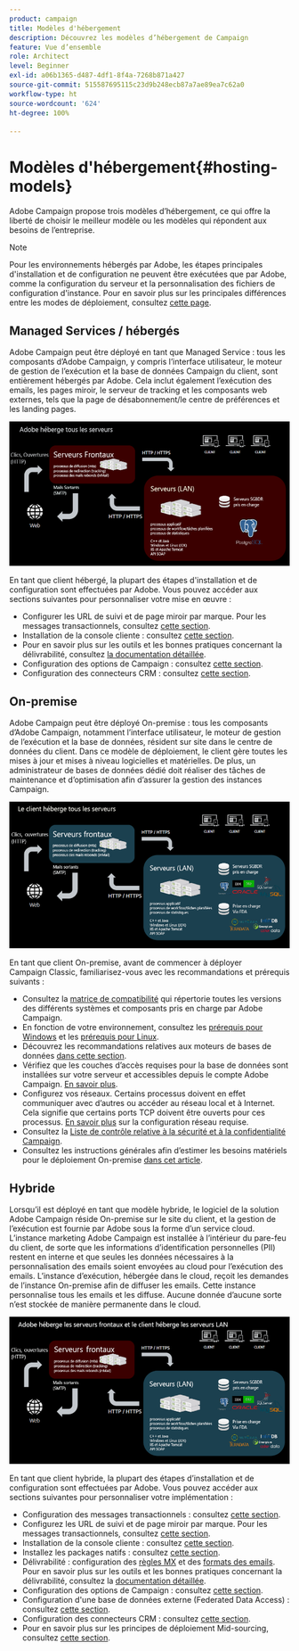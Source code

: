 ```yaml
---
product: campaign
title: Modèles d'hébergement
description: Découvrez les modèles d’hébergement de Campaign
feature: Vue d’ensemble
role: Architect
level: Beginner
exl-id: a06b1365-d487-4df1-8f4a-7268b871a427
source-git-commit: 515587695115c23d9b248ecb87a7ae89ea7c62a0
workflow-type: ht
source-wordcount: '624'
ht-degree: 100%

---
```


# Modèles d&#39;hébergement{#hosting-models}

Adobe Campaign propose trois modèles d’hébergement, ce qui offre la liberté de choisir le meilleur modèle ou les modèles qui répondent aux besoins de l’entreprise.

>[!NOTE]
>
>Pour les environnements hébergés par Adobe, les étapes principales d&#39;installation et de configuration ne peuvent être exécutées que par Adobe, comme la configuration du serveur et la personnalisation des fichiers de configuration d&#39;instance. Pour en savoir plus sur les principales différences entre les modes de déploiement, consultez [cette page](../../installation/using/capability-matrix.md).

## Managed Services / hébergés

Adobe Campaign peut être déployé en tant que Managed Service : tous les composants d’Adobe Campaign, y compris l’interface utilisateur, le moteur de gestion de l’exécution et la base de données Campaign du client, sont entièrement hébergés par Adobe. Cela inclut également l’exécution des emails, les pages miroir, le serveur de tracking et les composants web externes, tels que la page de désabonnement/le centre de préférences et les landing pages.

![](assets/deployment_hosted.png)

En tant que client hébergé, la plupart des étapes d&#39;installation et de configuration sont effectuées par Adobe. Vous pouvez accéder aux sections suivantes pour personnaliser votre mise en œuvre :

* Configurer les URL de suivi et de page miroir par marque. Pour les messages transactionnels, consultez [cette section](../../message-center/using/additional-configurations.md#configuring-multibranding).
* Installation de la console cliente : consultez [cette section](../../installation/using/installing-the-client-console.md).
* Pour en savoir plus sur les outils et les bonnes pratiques concernant la délivrabilité, consultez [la documentation détaillée](../../delivery/using/about-deliverability.md).
* Configuration des options de Campaign : consultez [cette section](../../installation/using/configuring-campaign-options.md).
* Configuration des connecteurs CRM : consultez [cette section](../../platform/using/crm-connectors.md).

## On-premise

Adobe Campaign peut être déployé On-premise : tous les composants d’Adobe Campaign, notamment l’interface utilisateur, le moteur de gestion de l’exécution et la base de données, résident sur site dans le centre de données du client. Dans ce modèle de déploiement, le client gère toutes les mises à jour et mises à niveau logicielles et matérielles. De plus, un administrateur de bases de données dédié doit réaliser des tâches de maintenance et d’optimisation afin d’assurer la gestion des instances Campaign.

![](assets/deployment_onpremise.png)

En tant que client On-premise, avant de commencer à déployer Campaign Classic, familiarisez-vous avec les recommandations et prérequis suivants :

* Consultez la [matrice de compatibilité](../../rn/using/compatibility-matrix.md) qui répertorie toutes les versions des différents systèmes et composants pris en charge par Adobe Campaign.
* En fonction de votre environnement, consultez les [prérequis pour Windows](../../installation/using/prerequisites-of-campaign-installation-in-windows.md) et les [prérequis pour Linux](../../installation/using/prerequisites-of-campaign-installation-in-linux.md).
* Découvrez les recommandations relatives aux moteurs de bases de données [dans cette section](../../installation/using/database.md).
* Vérifiez que les couches d’accès requises pour la base de données sont installées sur votre serveur et accessibles depuis le compte Adobe Campaign. [En savoir plus](../../installation/using/application-server.md).
* Configurez vos réseaux. Certains processus doivent en effet communiquer avec d’autres ou accéder au réseau local et à Internet. Cela signifie que certains ports TCP doivent être ouverts pour ces processus. [En savoir plus](../../installation/using/network-configuration.md) sur la configuration réseau requise.
* Consultez la [Liste de contrôle relative à la sécurité et à la confidentialité Campaign](https://helpx.adobe.com/fr/campaign/kb/acc-security.html).
* Consultez les instructions générales afin d’estimer les besoins matériels pour le déploiement On-premise [dans cet article](https://helpx.adobe.com/fr/campaign/kb/hardware-sizing-guide.html).

## Hybride

Lorsqu’il est déployé en tant que modèle hybride, le logiciel de la solution Adobe Campaign réside On-premise sur le site du client, et la gestion de l’exécution est fournie par Adobe sous la forme d’un service cloud. L’instance marketing Adobe Campaign est installée à l’intérieur du pare-feu du client, de sorte que les informations d’identification personnelles (PII) restent en interne et que seules les données nécessaires à la personnalisation des emails soient envoyées au cloud pour l’exécution des emails. L’instance d’exécution, hébergée dans le cloud, reçoit les demandes de l’instance On-premise afin de diffuser les emails. Cette instance personnalise tous les emails et les diffuse. Aucune donnée d’aucune sorte n’est stockée de manière permanente dans le cloud.

![](assets/deployment_hybrid.png)

En tant que client hybride, la plupart des étapes d’installation et de configuration sont effectuées par Adobe. Vous pouvez accéder aux sections suivantes pour personnaliser votre implémentation :

* Configuration des messages transactionnels : consultez [cette section](../../message-center/using/transactional-messaging-architecture.md).
* Configurez les URL de suivi et de page miroir par marque. Pour les messages transactionnels, consultez [cette section](../../message-center/using/additional-configurations.md#configuring-multibranding).
* Installation de la console cliente : consultez [cette section](../../installation/using/installing-the-client-console.md).
* Installez les packages natifs : consultez [cette section](../../installation/using/installing-campaign-standard-packages.md).
* Délivrabilité : configuration des [règles MX](../../installation/using/email-deliverability.md#mx-configuration) et des [formats des emails](../../installation/using/email-deliverability.md#managing-email-formats). Pour en savoir plus sur les outils et les bonnes pratiques concernant la délivrabilité, consultez la [documentation détaillée](../../delivery/using/about-deliverability.md).
* Configuration des options de Campaign : consultez [cette section](../../installation/using/configuring-campaign-options.md).
* Configuration d&#39;une base de données externe (Federated Data Access) : consultez [cette section](../../installation/using/about-fda.md).
* Configuration des connecteurs CRM : consultez [cette section](../../platform/using/crm-connectors.md).
* Pour en savoir plus sur les principes de déploiement Mid-sourcing, consultez [cette section](../../installation/using/mid-sourcing-deployment.md).
